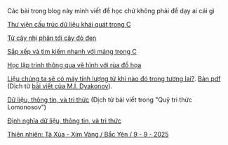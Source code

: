 Các bài trong blog này mình viết để học chứ không phải để dạy ai cái gì

[Thư viện cấu trúc dữ liệu khái quát trong C](https://bangoc.github.io/dsa-C-gen-lib.html)

[Từ cây nhị phân tới cây đỏ đen](https://bangoc.github.io/tu-nhi-phan-toi-do-den/tu-nhi-phan-toi-do-den.html)

[Sắp xếp và tìm kiếm nhanh với mảng trong C](https://bangoc.github.io/qsort-bsearch-C.html)

[Học lập trình thông qua vẽ hình với rùa đồ họa](https://bangoc.github.io/rua-ve/muc1-tuan-tu.html)

[Liệu chúng ta sẽ có máy tính lượng tử khi nào đó trong tương lai?](https://bangoc.github.io/mtlt-co-ko.html). [Bản pdf](https://bangoc.github.io/mtlt-co-ko.pdf) (Dịch từ [bài viết của M.I. Dyakonov](http://klnran.ru/wp-content/uploads/2018/05/BVZN-21.pdf)).

[Dữ liệu, thông tin, và tri thức](https://bangoc.github.io/lomonosov-fund-kid) (Dịch từ bài viết trong "Quỹ tri thức Lomonosov")

[Định nghĩa dữ liệu, thông tin, và tri thức](https://bangoc.github.io/kid)

[Thiên nhiên: Tà Xùa - Xím Vàng / Bắc Yên / 9 - 9 - 2025](https://bangoc.github.io/ảnh/tà-xùa-9-9-2025.html)